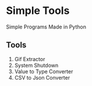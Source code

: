 # Simple Tools
Simple Programs Made in Python

## Tools
1. Gif Extractor
2. System Shutdown
3. Value to Type Converter
4. CSV to Json Converter